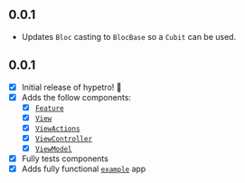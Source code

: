 ## 0.0.1

* Updates `Bloc` casting to `BlocBase` so a `Cubit` can be used.

## 0.0.1

* [X] Initial release of hypetro! 🎉
* [X] Adds the follow components:
  * [X] [`Feature`](./lib/src/feature.dart)
  * [X] [`View`](./lib/src/view.dart)
  * [X] [`ViewActions`](./lib/src/view_actions.dart)
  * [X] [`ViewController`](./lib/src/view_controller.dart)
  * [X] [`ViewModel`](./lib/src/view_model.dart)
* [X] Fully tests components
* [X] Adds fully functional [`example`](./example) app